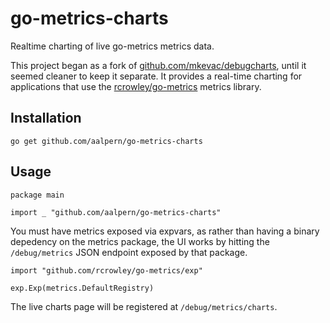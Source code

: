 # go-metrics-charts

Realtime charting of live go-metrics metrics data.

This project began as a fork of
[github.com/mkevac/debugcharts](http://github.com/mkevac/debugcharts),
until it seemed cleaner to keep it separate. It provides a real-time
charting for applications that use the
[rcrowley/go-metrics](https://github.com/rcrowley/go-metrics) metrics
library.

## Installation

`go get github.com/aalpern/go-metrics-charts`

## Usage

```
package main

import _ "github.com/aalpern/go-metrics-charts"
```

You must have metrics exposed via expvars, as rather than having a
binary depedency on the metrics package, the UI works by hitting the
`/debug/metrics` JSON endpoint exposed by that package.

```
import "github.com/rcrowley/go-metrics/exp"

exp.Exp(metrics.DefaultRegistry)
```

The live charts page will be registered at `/debug/metrics/charts`.
